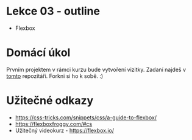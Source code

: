 # Lekce 03 - outline

- Flexbox

# Domácí úkol

Prvním projektem v rámci kurzu bude vytvoření vizitky. Zadaní najdeš v [tomto](https://github.com/HTML-CSS-1-podklady/Projekt-02-profil) repozitáři. Forkni si ho k sobě. :) 

# Užitečné odkazy

- https://css-tricks.com/snippets/css/a-guide-to-flexbox/
- https://flexboxfroggy.com/#cs
- Užitečný videokurz - https://flexbox.io/
